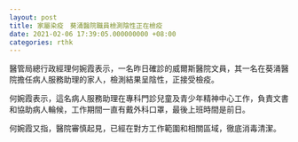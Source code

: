 ```yaml
---
layout: post
title: 家屬染疫　葵涌醫院職員檢測陰性正在檢疫
date: 2021-02-06 17:39:05.000000000 +08:00
categories: rthk
---
```


醫管局總行政經理何婉霞表示，一名昨日確診的威爾斯醫院文員，其一名在葵涌醫院擔任病人服務助理的家人，檢測結果呈陰性，正接受檢疫。

何婉霞表示，這名病人服務助理在專科門診兒童及青少年精神中心工作，負責文書和協助病人輪候，工作期間一直有戴外科口罩，最後上班時間是前日。

何婉霞又指，醫院審慎起見，已經在對方工作範圍和相關區域，徹底消毒清潔。

